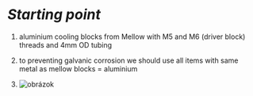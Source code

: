 # *Starting point*

1. aluminium cooling blocks from Mellow with M5 and M6 (driver block) threads and 4mm OD tubing
2. to preventing galvanic corrosion we should use all items with same metal as mellow blocks = aluminium

3. ![obrázok](https://github.com/lukascechovic/watercooling/assets/12114252/22a38d0b-681b-47af-a6c1-73be596cafe3)
